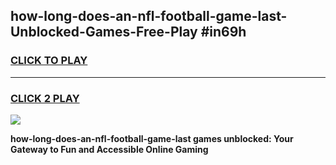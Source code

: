 
## how-long-does-an-nfl-football-game-last-Unblocked-Games-Free-Play #in69h
<h3>
<a href="https://us.freeplayer.one?title=how-long-does-an-nfl-football-game-last&ref=9M">CLICK TO PLAY</a></h3>
<hr>

<h3>
<a href="https://us.freeplayer.one?title=how-long-does-an-nfl-football-game-last&ref=9M">CLICK 2 PLAY</a>
  
</h3>

<a href="https://us.freeplayer.one?title=how-long-does-an-nfl-football-game-last&ref=9M"><img src="https://clearcache.store/games.png"></a>


**how-long-does-an-nfl-football-game-last games unblocked: Your Gateway to Fun and Accessible Online Gaming**
